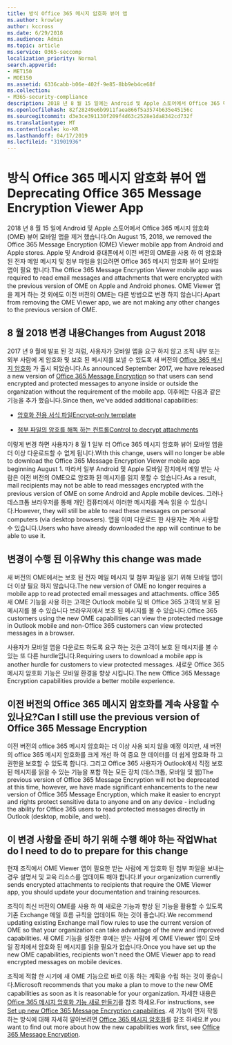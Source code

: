 ```yaml
---
title: 방식 Office 365 메시지 암호화 뷰어 앱
ms.author: krowley
author: kccross
ms.date: 6/29/2018
ms.audience: Admin
ms.topic: article
ms.service: O365-seccomp
localization_priority: Normal
search.appverid:
- MET150
- MOE150
ms.assetid: 6336cabb-b06e-402f-9e85-8bb9eb4ce68f
ms.collection:
- M365-security-compliance
description: 2018 년 8 월 15 일에는 Android 및 Apple 스토어에서 Office 365 메시지 암호화 (OME) 뷰어 모바일 앱을 제거 합니다. Apple 및 Android 휴대폰에서 이전 버전의 OME을 사용 하 여 암호화 된 전자 메일 메시지 및 첨부 파일을 읽으려면 Office 365 메시지 암호화 뷰어 모바일 앱이 필요 합니다. OME Viewer 앱을 제거 하는 것 외에도 이전 버전의 OME는 다른 방법으로 변경 하지 않습니다.
ms.openlocfilehash: 82f28249e6b9911faea866f5a3574b635e45156c
ms.sourcegitcommit: d3e3ce391130f209f4d63c2528e1da8342cd732f
ms.translationtype: MT
ms.contentlocale: ko-KR
ms.lasthandoff: 04/17/2019
ms.locfileid: "31901936"
---
```

# <a name="deprecating-office-365-message-encryption-viewer-app"></a><span data-ttu-id="c462f-105">방식 Office 365 메시지 암호화 뷰어 앱</span><span class="sxs-lookup"><span data-stu-id="c462f-105">Deprecating Office 365 Message Encryption Viewer App</span></span>

<span data-ttu-id="c462f-106">2018 년 8 월 15 일에 Android 및 Apple 스토어에서 Office 365 메시지 암호화 (OME) 뷰어 모바일 앱을 제거 했습니다.</span><span class="sxs-lookup"><span data-stu-id="c462f-106">On August 15, 2018, we removed the Office 365 Message Encryption (OME) Viewer mobile app from Android and Apple stores.</span></span> <span data-ttu-id="c462f-107">Apple 및 Android 휴대폰에서 이전 버전의 OME을 사용 하 여 암호화 된 전자 메일 메시지 및 첨부 파일을 읽으려면 Office 365 메시지 암호화 뷰어 모바일 앱이 필요 합니다.</span><span class="sxs-lookup"><span data-stu-id="c462f-107">The Office 365 Message Encryption Viewer mobile app was required to read email messages and attachments that were encrypted with the previous version of OME on Apple and Android phones.</span></span> <span data-ttu-id="c462f-108">OME Viewer 앱을 제거 하는 것 외에도 이전 버전의 OME는 다른 방법으로 변경 하지 않습니다.</span><span class="sxs-lookup"><span data-stu-id="c462f-108">Apart from removing the OME Viewer app, we are not making any other changes to the previous version of OME.</span></span>
  
## <a name="changes-from-august-2018"></a><span data-ttu-id="c462f-109">8 월 2018 변경 내용</span><span class="sxs-lookup"><span data-stu-id="c462f-109">Changes from August 2018</span></span>

<span data-ttu-id="c462f-110">2017 년 9 월에 발표 된 것 처럼, 사용자가 모바일 앱을 요구 하지 않고 조직 내부 또는 외부 사람에 게 암호화 및 보호 된 메시지를 보낼 수 있도록 새 버전의 [Office 365 메시지 암호화](https://aka.ms/ome2017) 가 출시 되었습니다.</span><span class="sxs-lookup"><span data-stu-id="c462f-110">As announced September 2017, we have released a new version of [Office 365 Message Encryption](https://aka.ms/ome2017) so that users can send encrypted and protected messages to anyone inside or outside the organization without the requirement of the mobile app.</span></span> <span data-ttu-id="c462f-111">이후에는 다음과 같은 기능을 추가 했습니다.</span><span class="sxs-lookup"><span data-stu-id="c462f-111">Since then, we've added additional capabilities:</span></span>
  
- [<span data-ttu-id="c462f-112">암호화 전용 서식 파일</span><span class="sxs-lookup"><span data-stu-id="c462f-112">Encrypt-only template</span></span>](https://aka.ms/encryptonly)

- [<span data-ttu-id="c462f-113">첨부 파일의 암호를 해독 하는 컨트롤</span><span class="sxs-lookup"><span data-stu-id="c462f-113">Control to decrypt attachments</span></span>](https://techcommunity.microsoft.com/t5/Security-Privacy-and-Compliance/Admin-control-for-attachments-now-available-in-Office-365/ba-p/204007)
    
<span data-ttu-id="c462f-114">이렇게 변경 하면 사용자가 8 월 1 일부 터 Office 365 메시지 암호화 뷰어 모바일 앱을 더 이상 다운로드할 수 없게 됩니다.</span><span class="sxs-lookup"><span data-stu-id="c462f-114">With this change, users will no longer be able to download the Office 365 Message Encryption Viewer mobile app beginning August 1.</span></span> <span data-ttu-id="c462f-115">따라서 일부 Android 및 Apple 모바일 장치에서 메일 받는 사람은 이전 버전의 OME으로 암호화 된 메시지를 읽지 못할 수 있습니다.</span><span class="sxs-lookup"><span data-stu-id="c462f-115">As a result, mail recipients may not be able to read messages encrypted with the previous version of OME on some Android and Apple mobile devices.</span></span> <span data-ttu-id="c462f-116">그러나 데스크톱 브라우저를 통해 개인 컴퓨터에서 이러한 메시지를 계속 읽을 수 있습니다.</span><span class="sxs-lookup"><span data-stu-id="c462f-116">However, they will still be able to read these messages on personal computers (via desktop browsers).</span></span> <span data-ttu-id="c462f-117">앱을 이미 다운로드 한 사용자는 계속 사용할 수 있습니다.</span><span class="sxs-lookup"><span data-stu-id="c462f-117">Users who have already downloaded the app will continue to be able to use it.</span></span>
  
## <a name="why-this-change-was-made"></a><span data-ttu-id="c462f-118">변경이 수행 된 이유</span><span class="sxs-lookup"><span data-stu-id="c462f-118">Why this change was made</span></span>

<span data-ttu-id="c462f-119">새 버전의 OME에서는 보호 된 전자 메일 메시지 및 첨부 파일을 읽기 위해 모바일 앱이 더 이상 필요 하지 않습니다.</span><span class="sxs-lookup"><span data-stu-id="c462f-119">The new version of OME no longer requires a mobile app to read protected email messages and attachments.</span></span> <span data-ttu-id="c462f-120">office 365 새 OME 기능을 사용 하는 고객은 Outlook mobile 및 비 Office 365 고객의 보호 된 메시지를 볼 수 있습니다 브라우저에서 보호 된 메시지를 볼 수 있습니다.</span><span class="sxs-lookup"><span data-stu-id="c462f-120">Office 365 customers using the new OME capabilities can view the protected message in Outlook mobile and non-Office 365 customers can view protected messages in a browser.</span></span>
  
<span data-ttu-id="c462f-121">사용자가 모바일 앱을 다운로드 하도록 요구 하는 것은 고객이 보호 된 메시지를 볼 수 있는 또 다른 hurdle입니다.</span><span class="sxs-lookup"><span data-stu-id="c462f-121">Requiring users to download a mobile app is another hurdle for customers to view protected messages.</span></span> <span data-ttu-id="c462f-122">새로운 Office 365 메시지 암호화 기능은 모바일 환경을 향상 시킵니다.</span><span class="sxs-lookup"><span data-stu-id="c462f-122">The new Office 365 Message Encryption capabilities provide a better mobile experience.</span></span>
  
## <a name="can-i-still-use-the-previous-version-of-office-365-message-encryption"></a><span data-ttu-id="c462f-123">이전 버전의 Office 365 메시지 암호화를 계속 사용할 수 있나요?</span><span class="sxs-lookup"><span data-stu-id="c462f-123">Can I still use the previous version of Office 365 Message Encryption</span></span>

<span data-ttu-id="c462f-124">이전 버전의 office 365 메시지 암호화는 더 이상 사용 되지 않을 예정 이지만, 새 버전의 office 365 메시지 암호화를 크게 개선 하 여 중요 한 데이터를 더 쉽게 암호화 하 고 권한을 보호할 수 있도록 합니다. 그리고 Office 365 사용자가 Outlook에서 직접 보호 된 메시지를 읽을 수 있는 기능을 포함 하는 모든 장치 (데스크톱, 모바일 및 웹)</span><span class="sxs-lookup"><span data-stu-id="c462f-124">The previous version of Office 365 Message Encryption will not be deprecated at this time, however, we have made significant enhancements to the new version of Office 365 Message Encryption, which make it easier to encrypt and rights protect sensitive data to anyone and on any device - including the ability for Office 365 users to read protected messages directly in Outlook (desktop, mobile, and web).</span></span> 
  
## <a name="what-do-i-need-to-do-to-prepare-for-this-change"></a><span data-ttu-id="c462f-125">이 변경 사항을 준비 하기 위해 수행 해야 하는 작업</span><span class="sxs-lookup"><span data-stu-id="c462f-125">What do I need to do to prepare for this change</span></span>

<span data-ttu-id="c462f-126">현재 조직에서 OME Viewer 앱이 필요한 받는 사람에 게 암호화 된 첨부 파일을 보내는 경우 설명서 및 교육 리소스를 업데이트 해야 합니다.</span><span class="sxs-lookup"><span data-stu-id="c462f-126">If your organization currently sends encrypted attachments to recipients that require the OME Viewer app, you should update your documentation and training resources.</span></span>
  
<span data-ttu-id="c462f-127">조직이 최신 버전의 OME를 사용 하 여 새로운 기능과 향상 된 기능을 활용할 수 있도록 기존 Exchange 메일 흐름 규칙을 업데이트 하는 것이 좋습니다.</span><span class="sxs-lookup"><span data-stu-id="c462f-127">We recommend updating existing Exchange mail flow rules to use the current version of OME so that your organization can take advantage of the new and improved capabilities.</span></span> <span data-ttu-id="c462f-128">새 OME 기능을 설정한 후에는 받는 사람에 게 OME Viewer 앱이 모바일 장치에서 암호화 된 메시지를 읽을 필요가 없습니다.</span><span class="sxs-lookup"><span data-stu-id="c462f-128">Once you have set up the new OME capabilities, recipients won't need the OME Viewer app to read encrypted messages on mobile devices.</span></span>
  
<span data-ttu-id="c462f-129">조직에 적합 한 시기에 새 OME 기능으로 바로 이동 하는 계획을 수립 하는 것이 좋습니다.</span><span class="sxs-lookup"><span data-stu-id="c462f-129">Microsoft recommends that you make a plan to move to the new OME capabilities as soon as it is reasonable for your organization.</span></span> <span data-ttu-id="c462f-130">자세한 내용은 [Office 365 메시지 암호화 기능 새로 만들기](set-up-new-message-encryption-capabilities.md)를 참조 하세요.</span><span class="sxs-lookup"><span data-stu-id="c462f-130">For instructions, see [Set up new Office 365 Message Encryption capabilities](set-up-new-message-encryption-capabilities.md).</span></span> <span data-ttu-id="c462f-131">새 기능이 먼저 작동 하는 방식에 대해 자세히 알아보려면 [Office 365 메시지 암호화](ome.md)를 참조 하세요.</span><span class="sxs-lookup"><span data-stu-id="c462f-131">If you want to find out more about how the new capabilities work first, see [Office 365 Message Encryption](ome.md).</span></span>
  

